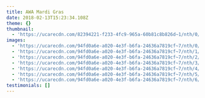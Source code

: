 ```yaml
---
title: AWA Mardi Gras
date: 2018-02-13T15:23:34.108Z
theme: {}
thumbnail:
  - 'https://ucarecdn.com/82394221-f233-4fc9-965a-60b81c8b826d~1/nth/0/'
images:
  - 'https://ucarecdn.com/94fd0a6e-a020-4e3f-b6fa-24636a7819cf~7/nth/0/'
  - 'https://ucarecdn.com/94fd0a6e-a020-4e3f-b6fa-24636a7819cf~7/nth/1/'
  - 'https://ucarecdn.com/94fd0a6e-a020-4e3f-b6fa-24636a7819cf~7/nth/2/'
  - 'https://ucarecdn.com/94fd0a6e-a020-4e3f-b6fa-24636a7819cf~7/nth/3/'
  - 'https://ucarecdn.com/94fd0a6e-a020-4e3f-b6fa-24636a7819cf~7/nth/4/'
  - 'https://ucarecdn.com/94fd0a6e-a020-4e3f-b6fa-24636a7819cf~7/nth/5/'
  - 'https://ucarecdn.com/94fd0a6e-a020-4e3f-b6fa-24636a7819cf~7/nth/6/'
testimonials: []
---
```


